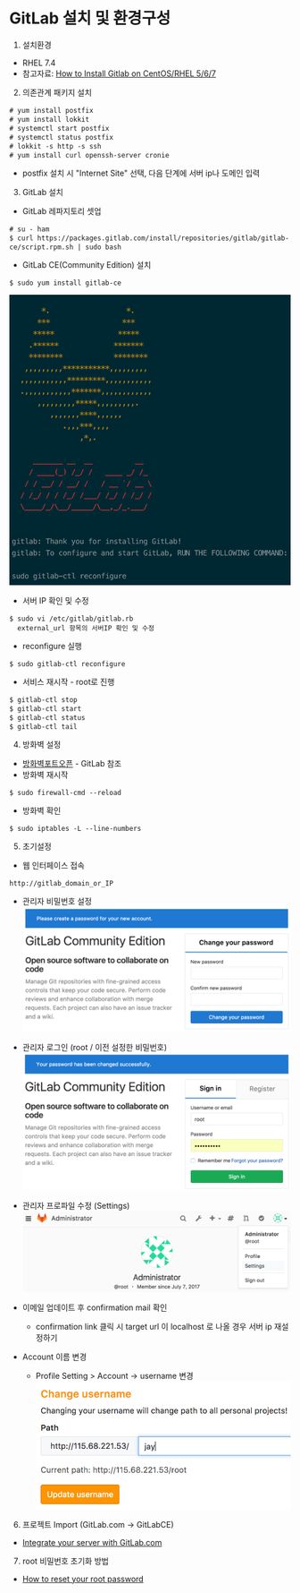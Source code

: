 # GitLab 설치 및 환경구성

1. 설치환경

  * RHEL 7.4
  * 참고자료: [How to Install Gitlab on CentOS/RHEL 5/6/7](http://www.techoism.com/how-to-install-gitlab-on-centosrhel/)

2. 의존관계 패키지 설치

  ```
  # yum install postfix
  # yum install lokkit
  # systemctl start postfix
  # systemctl status postfix
  # lokkit -s http -s ssh
  # yum install curl openssh-server cronie
  ```
   * postfix 설치 시 "Internet Site" 선택, 다음 단계에 서버 ip나 도메인 입력

3. GitLab 설치
  * GitLab 레파지토리 셋업
  ```
  # su - ham
  $ curl https://packages.gitlab.com/install/repositories/gitlab/gitlab-ce/script.rpm.sh | sudo bash
  ```
  * GitLab CE\(Community Edition\) 설치
  ```
  $ sudo yum install gitlab-ce
  ```
  ![](/img/ch1/sub5/1-5-1.png)

   * 서버 IP 확인 및 수정
  ```
  $ sudo vi /etc/gitlab/gitlab.rb
    external_url 항목의 서버IP 확인 및 수정
  ```
  * reconfigure 실행
  ```
  $ sudo gitlab-ctl reconfigure
  ```
  * 서비스 재시작 - root로 진행
  ```
  $ gitlab-ctl stop
  $ gitlab-ctl start
  $ gitlab-ctl status
  $ gitlab-ctl tail
  ```

4. 방화벽 설정
  * [방화벽포트오픈](04-firewall.md) - GitLab 참조
  * 방화벽 재시작
  ```
  $ sudo firewall-cmd --reload
  ```
  * 방화벽 확인
  ```
  $ sudo iptables -L --line-numbers
  ```

5. 초기설정
  * 웹 인터페이스 접속
  ```
  http://gitlab_domain_or_IP
  ```
  * 관리자 비밀번호 설정  
  ![](/img/ch1/sub5/1-5-2.png)

  * 관리자 로그인 \(root / 이전 설정한 비밀번호\)  
  ![](/img/ch1/sub5/1-5-3.png)

  * 관리자 프로파일 수정 \(Settings\)  
  ![](/img/ch1/sub5/1-5-4.png)

  * 이메일 업데이트 후 confirmation mail 확인
    * confirmation link 클릭 시 target url 이 localhost 로 나올 경우 서버 ip 재설정하기

  * Account 이름 변경
    * Profile Setting &gt; Account -&gt; username 변경  
    ![](/img/ch1/sub5/1-5-6.png)

6. 프로젝트 Import (GitLab.com -> GitLabCE)
  * [Integrate your server with GitLab.com](https://docs.gitlab.com/ee/integration/gitlab.html)

7. root 비밀번호 초기화 방법
  * [How to reset your root password](https://docs.gitlab.com/ce/security/reset_root_password.html)


